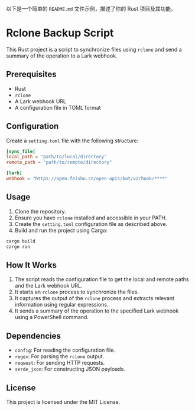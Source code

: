 以下是一个简单的 `README.md` 文件示例，描述了你的 Rust 项目及其功能。


# Rclone Backup Script

This Rust project is a script to synchronize files using `rclone` and send a summary of the operation to a Lark webhook.

## Prerequisites

- Rust
- `rclone`
- A Lark webhook URL
- A configuration file in TOML format

## Configuration

Create a `setting.toml` file with the following structure:

```toml
[sync_file]
local_path = "path/to/local/directory"
remote_path = "path/to/remote/directory"

[lark]
webhook = "https://open.feishu.cn/open-apis/bot/v2/hook/****"
```

## Usage

1. Clone the repository.
2. Ensure you have `rclone` installed and accessible in your PATH.
3. Create the `setting.toml` configuration file as described above.
4. Build and run the project using Cargo:

```sh
cargo build
cargo run
```

## How It Works

1. The script reads the configuration file to get the local and remote paths and the Lark webhook URL.
2. It starts an `rclone` process to synchronize the files.
3. It captures the output of the `rclone` process and extracts relevant information using regular expressions.
4. It sends a summary of the operation to the specified Lark webhook using a PowerShell command.

## Dependencies

- `config`: For reading the configuration file.
- `regex`: For parsing the `rclone` output.
- `reqwest`: For sending HTTP requests.
- `serde_json`: For constructing JSON payloads.

## License

This project is licensed under the MIT License.
